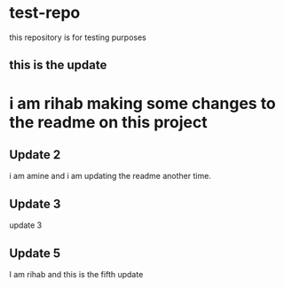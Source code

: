 # test-repo
this repository is for testing purposes 

## this is the update 
i am rihab making some changes to the readme on this project
=======
## Update 2 

i am amine and i am updating the readme another time. 

## Update 3
update 3

## Update 5
I am rihab and this is the fifth update
